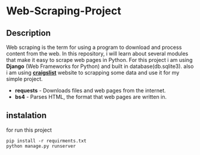 # Web-Scraping-Project
## Description
Web scraping is the term for using a program to download and process content from the web. In this repository, i will learn about several modules that make it easy to scrape web pages in Python. For this project i am using **Django** (Web Frameworks for Python) and built in database(db.sqlite3). also i am using [**craigslist**](https://losangeles.craigslist.org) website to scrapping some data and use it for my simple project. 
- **requests** - Downloads files and web pages from the internet.
- **bs4** - Parses HTML, the format that web pages are written in.

## instalation
for run this project 
```
pip install -r requirments.txt
python manage.py runserver
```
